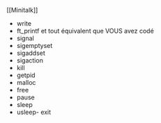 [[Minitalk]]

- write
- ft_printf et tout équivalent que VOUS avez codé
- signal
- sigemptyset
- sigaddset
- sigaction
- kill
- getpid
-  malloc
- free
- pause
- sleep
- usleep- exit